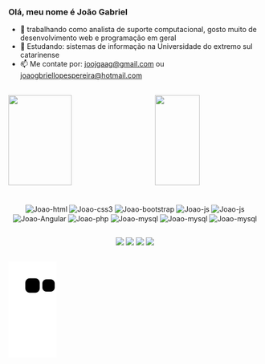 ### Olá, meu nome é João Gabriel

- 🔭 trabalhando como analista de suporte computacional, gosto muito de desenvolvimento web e programação em geral
- 🌱 Estudando: sistemas de informação na Universidade do extremo sul catarinense
- 📫 Me contate por: <a href="mailto:joojgaag@gmail.com" target="_blank">joojgaag@gmail.com </a> ou <a href="mailto:joaogbriellopespereira@hotmail.com" target="_blank"> joaogbriellopespereira@hotmail.com</a>
<br>

 <div>
   <img height="180em" width="50%" src="https://github-readme-stats.vercel.app/api?username=JoaoGabrielRLP&show_icons=true&theme=tokyonight&include_all_commits=true&count_private=true"/>   
   <img align="right" height="180em" width="42%" src="https://github-readme-stats.vercel.app/api/top-langs/?username=JoaoGabrielRLP&layout=compact&langs_count=10&theme=tokyonight"/>
 </div>
 
 <br>
 
<div align="center" style="display: inline_block"><br>
    <img align="center" alt="Joao-html" height="60" width="70" src="https://cdn.jsdelivr.net/gh/devicons/devicon/icons/html5/html5-original.svg" />
    <img align="center" alt="Joao-css3" height="60" width="70" src="https://cdn.jsdelivr.net/gh/devicons/devicon/icons/css3/css3-original.svg" />
    <img align="center" alt="Joao-bootstrap" height="60" width="70" src="https://cdn.jsdelivr.net/gh/devicons/devicon/icons/bootstrap/bootstrap-original.svg" />
    <img align="center" alt="Joao-js" height="60" width="70" src="https://cdn.jsdelivr.net/gh/devicons/devicon/icons/javascript/javascript-original.svg" />
    <img align="center" alt="Joao-js" height="60" width="70" src="https://cdn.jsdelivr.net/gh/devicons/devicon/icons/vuejs/vuejs-original.svg" />
    <img align="center" alt="Joao-Angular" height="60" width="70" src="https://cdn.jsdelivr.net/gh/devicons/devicon/icons/angularjs/angularjs-plain.svg" />          
    <img align="center" alt="Joao-php" height="60" width="70" src="https://cdn.jsdelivr.net/gh/devicons/devicon/icons/php/php-plain.svg"/>
    <img align="center" alt="Joao-mysql" height="60" width="70" src="https://cdn.jsdelivr.net/gh/devicons/devicon/icons/mysql/mysql-original-wordmark.svg" />
    <img align="center" alt="Joao-mysql" height="60" width="70" src="https://cdn.jsdelivr.net/gh/devicons/devicon/icons/java/java-original-wordmark.svg" />
    <img align="center" alt="Joao-mysql" height="60" width="70" src="https://cdn.jsdelivr.net/gh/devicons/devicon/icons/c/c-original.svg" />
</div>
  
  ##
  
<div align="center">
  <a href="https://wa.me/5551997061518" target="_blank"> <img src="https://img.shields.io/badge/WhatsApp-25D366?style=for-the-badge&logo=whatsapp&logoColor=white"></a>
  <a href="mailto:joojgaag@gmail.com" target="_blank"> <img src="https://img.shields.io/badge/Gmail-D14836?style=for-the-badge&logo=gmail&logoColor=white"></a>
  <a href="mailto:joaogbriellopespereira@hotmail.com" target="_blank"> <img src="https://img.shields.io/badge/Microsoft_Outlook-0078D4?style=for-the-badge&logo=microsoft-outlook&logoColor=white"></a>
  <a href="https://www.linkedin.com/in/joaogabrielrlp/" target="_blank"> <img src="https://img.shields.io/badge/LinkedIn-0077B5?style=for-the-badge&logo=linkedin&logoColor=white"></a>
 
</div>  

  ##
  
   ![Snake animation](https://github.com/JoaoGabrielRLP/JoaoGabrielRLP/blob/output/github-contribution-grid-snake.svg)
  
  
